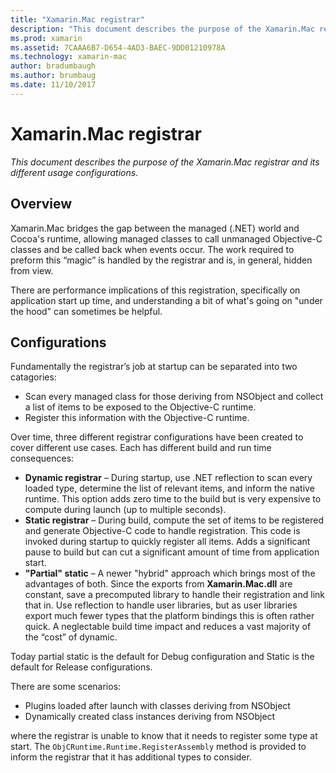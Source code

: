 ```yaml
---
title: "Xamarin.Mac registrar"
description: "This document describes the purpose of the Xamarin.Mac registrar and its different usage configurations."
ms.prod: xamarin
ms.assetid: 7CAAA6B7-D654-4AD3-BAEC-9DD01210978A
ms.technology: xamarin-mac
author: bradumbaugh
ms.author: brumbaug
ms.date: 11/10/2017
---
```


# Xamarin.Mac registrar

_This document describes the purpose of the Xamarin.Mac registrar and its different usage configurations._

## Overview

Xamarin.Mac bridges the gap between the managed (.NET) world and Cocoa's runtime, allowing managed classes to call unmanaged Objective-C classes and be called back when events occur. The work required to preform this “magic” is handled by the registrar and is, in general, hidden from view.

There are performance implications of this registration, specifically on application start up time, and understanding a bit of what's going on "under the hood" can sometimes be helpful.

## Configurations

Fundamentally the registrar’s job at startup can be separated into two catagories:

- Scan every managed class for those deriving from NSObject and collect a list of items to be exposed to the Objective-C runtime.
- Register this information with the Objective-C runtime.

Over time, three different registrar configurations have been created to cover different use cases. Each has different build and run time consequences:

- **Dynamic registrar** – During startup, use .NET reflection to scan every loaded type, determine the list of relevant items, and inform the native runtime. This option adds zero time to the build but is very expensive to compute during launch (up to multiple seconds).
- **Static registrar** – During build, compute the set of items to be registered and generate Objective-C code to handle registration. This code is invoked during startup to quickly register all items. Adds a significant pause to build but can cut a significant amount of time from application start.
- **"Partial" static** – A newer "hybrid" approach which brings most of the advantages of both. Since the exports from **Xamarin.Mac.dll** are constant, save a precomputed library to handle their registration and link that in. Use reflection to handle user libraries, but as user libraries export much fewer types that the platform bindings this is often rather quick. A neglectable build time impact and reduces a vast majority of the “cost” of dynamic.

Today partial static is the default for Debug configuration and Static is the default for Release configurations.

There are some scenarios:

- Plugins loaded after launch with classes deriving from NSObject
- Dynamically created class instances deriving from NSObject

where the registrar is unable to know that it needs to register some type at start. The `ObjCRuntime.Runtime.RegisterAssembly` method is provided to inform the registrar that it has additional types to consider.
